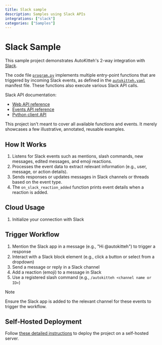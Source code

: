 ```yaml
---
title: Slack sample
description: Samples using Slack APIs
integrations: ["slack"]
categories: ["Samples"]
---
```


# Slack Sample

This sample project demonstrates AutoKitteh's 2-way integration with
[Slack](https://slack.com).

The code file [`program.py`](./program.py) implements multiple entry-point
functions that are triggered by incoming Slack events, as defined in the
[`autokitteh.yaml`](./autokitteh.yaml) manifest file. These functions also
execute various Slack API calls.

Slack API documentation:

- [Web API reference](https://api.slack.com/methods)
- [Events API reference](https://api.slack.com/events?filter=Events)
- [Python client API](https://slack.dev/python-slack-sdk/api-docs/slack_sdk/)

This project isn't meant to cover all available functions and events. It
merely showcases a few illustrative, annotated, reusable examples.

## How It Works

1. Listens for Slack events such as mentions, slash commands, new messages, edited messages, and emoji reactions.
2. Processes the event data to extract relevant information (e.g., user, message, or action details).
3. Sends responses or updates messages in Slack channels or threads based on the event type.
4. The `on_slack_reaction_added` function prints event details when a reaction is added.

## Cloud Usage

1. Initialize your connection with Slack

## Trigger Workflow

1. Mention the Slack app in a message (e.g., "Hi @autokitteh") to trigger a response
2. Interact with a Slack block element (e.g., click a button or select from a dropdown)
3. Send a message or reply in a Slack channel
4. Add a reaction (emoji) to a message in Slack
5. Use a registered slash command (e.g., `/autokitteh <channel name or ID>`)

> [!NOTE]
> Ensure the Slack app is added to the relevant channel for these events to trigger the workflow.

## Self-Hosted Deployment

Follow [these detailed instructions](https://docs.autokitteh.com/get_started/deployment) to deploy the project on a self-hosted server.
